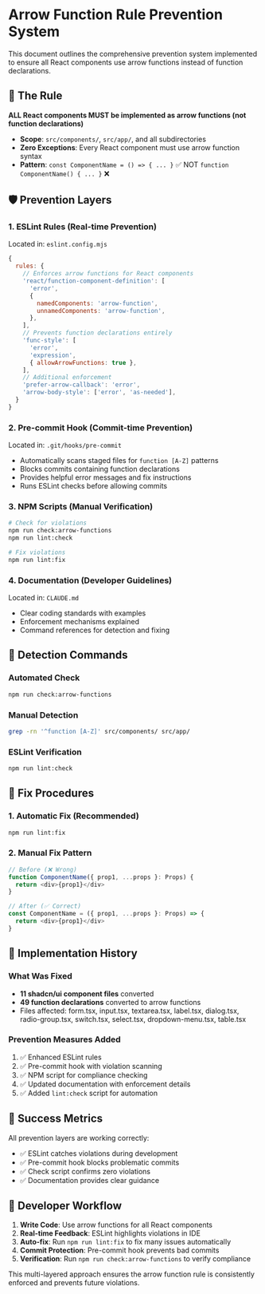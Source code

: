 # Arrow Function Rule Prevention System

This document outlines the comprehensive prevention system implemented to ensure all React components use arrow functions instead of function declarations.

## 🚨 The Rule

**ALL React components MUST be implemented as arrow functions (not function declarations)**

- **Scope**: `src/components/`, `src/app/`, and all subdirectories
- **Zero Exceptions**: Every React component must use arrow function syntax
- **Pattern**: `const ComponentName = () => { ... }` ✅ NOT `function ComponentName() { ... }` ❌

## 🛡️ Prevention Layers

### 1. ESLint Rules (Real-time Prevention)
Located in: `eslint.config.mjs`

```javascript
{
  rules: {
    // Enforces arrow functions for React components
    'react/function-component-definition': [
      'error',
      {
        namedComponents: 'arrow-function',
        unnamedComponents: 'arrow-function',
      },
    ],
    // Prevents function declarations entirely
    'func-style': [
      'error',
      'expression',
      { allowArrowFunctions: true },
    ],
    // Additional enforcement
    'prefer-arrow-callback': 'error',
    'arrow-body-style': ['error', 'as-needed'],
  }
}
```

### 2. Pre-commit Hook (Commit-time Prevention)
Located in: `.git/hooks/pre-commit`

- Automatically scans staged files for `function [A-Z]` patterns
- Blocks commits containing function declarations
- Provides helpful error messages and fix instructions
- Runs ESLint checks before allowing commits

### 3. NPM Scripts (Manual Verification)

```bash
# Check for violations
npm run check:arrow-functions
npm run lint:check

# Fix violations
npm run lint:fix
```

### 4. Documentation (Developer Guidelines)
Located in: `CLAUDE.md`

- Clear coding standards with examples
- Enforcement mechanisms explained
- Command references for detection and fixing

## 🔧 Detection Commands

### Automated Check
```bash
npm run check:arrow-functions
```

### Manual Detection
```bash
grep -rn '^function [A-Z]' src/components/ src/app/
```

### ESLint Verification
```bash
npm run lint:check
```

## 🔄 Fix Procedures

### 1. Automatic Fix (Recommended)
```bash
npm run lint:fix
```

### 2. Manual Fix Pattern
```typescript
// Before (❌ Wrong)
function ComponentName({ prop1, ...props }: Props) {
  return <div>{prop1}</div>
}

// After (✅ Correct)
const ComponentName = ({ prop1, ...props }: Props) => {
  return <div>{prop1}</div>
}
```

## 🚀 Implementation History

### What Was Fixed
- **11 shadcn/ui component files** converted
- **49 function declarations** converted to arrow functions
- Files affected: form.tsx, input.tsx, textarea.tsx, label.tsx, dialog.tsx, radio-group.tsx, switch.tsx, select.tsx, dropdown-menu.tsx, table.tsx

### Prevention Measures Added
1. ✅ Enhanced ESLint rules
2. ✅ Pre-commit hook with violation scanning
3. ✅ NPM script for compliance checking
4. ✅ Updated documentation with enforcement details
5. ✅ Added `lint:check` script for automation

## 🎯 Success Metrics

All prevention layers are working correctly:
- ✅ ESLint catches violations during development
- ✅ Pre-commit hook blocks problematic commits
- ✅ Check script confirms zero violations
- ✅ Documentation provides clear guidance

## 📝 Developer Workflow

1. **Write Code**: Use arrow functions for all React components
2. **Real-time Feedback**: ESLint highlights violations in IDE
3. **Auto-fix**: Run `npm run lint:fix` to fix many issues automatically
4. **Commit Protection**: Pre-commit hook prevents bad commits
5. **Verification**: Run `npm run check:arrow-functions` to verify compliance

This multi-layered approach ensures the arrow function rule is consistently enforced and prevents future violations.